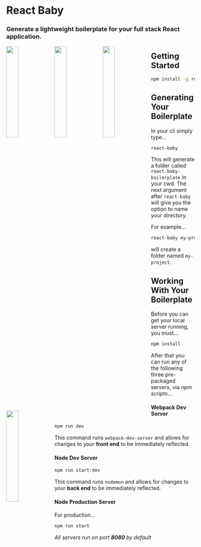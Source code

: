 # React Baby
### Generate a lightweight boilerplate for your full stack React application.
<div>
<img align="left" width="25%" src="https://camo.githubusercontent.com/9c24355bb3afbff914503b663ade7beb341079fa/68747470733a2f2f6e6f64656a732e6f72672f7374617469632f696d616765732f6c6f676f2d6c696768742e737667" >
<img align="left" width="25%" src="https://upload.wikimedia.org/wikipedia/commons/thumb/a/a7/React-icon.svg/1024px-React-icon.svg.png" >
<img align="left" width="25%" src="https://avatars1.githubusercontent.com/u/2105791?s=200&v=4" >
<img align="left" width="25%" src="https://avatars2.githubusercontent.com/u/29239447?s=200&v=4" >
</div>

## Getting Started
```bash
npm install -g react-baby
```

## Generating Your Boilerplate
In your cli simply type...
```bash
react-baby
```
This will generate a folder called ``react-baby-boilerplate`` in your cwd.
The next argument after ``react-baby`` will give you the option to name your directory.

For example...
```bash
react-baby my-project
```
will create a folder named ``my-project``.

## Working With Your Boilerplate
Before you can get your local server running, you must...
```bash
npm install
```
After that you can run any of the following three pre-packaged servers, via *npm scripts*...

#### Webpack Dev Server
```bash
npm run dev
```
This command runs ``webpack-dev-server`` and allows for changes to your **front end** to be immediately reflected.

#### Node Dev Server
```bash
npm run start:dev
```
This command runs ``nodemon`` and allows for changes to your **back end** to be immediately reflected.
#### Node Production Server
For production...
```bash
npm run start
```
*All servers run on port **8080** by default*